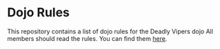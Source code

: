Dojo Rules
==========

This repository contains a list of dojo rules for the Deadly Vipers dojo
All members should read the rules. You can find them [here](https://github.com/deadlyvipers).
